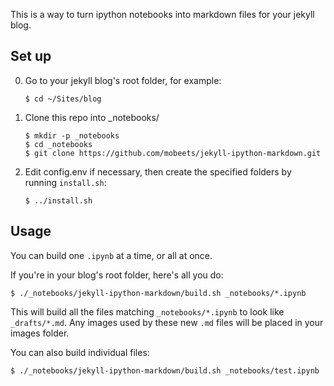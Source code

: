 This is a way to turn ipython notebooks into markdown files for your jekyll blog.

## Set up

0. Go to your jekyll blog's root folder, for example:

    `$ cd ~/Sites/blog`

1. Clone this repo into _notebooks/

    ```
    $ mkdir -p _notebooks
    $ cd _notebooks
    $ git clone https://github.com/mobeets/jekyll-ipython-markdown.git
    ```

2. Edit config.env if necessary, then create the specified folders by running `install.sh`:

    ```
    $ ../install.sh
    ```

## Usage

You can build one `.ipynb` at a time, or all at once.

If you're in your blog's root folder, here's all you do:

```
$ ./_notebooks/jekyll-ipython-markdown/build.sh _notebooks/*.ipynb
```

This will build all the files matching `_notebooks/*.ipynb` to look like `_drafts/*.md`. Any images used by these new `.md` files will be placed in your images folder.


You can also build individual files:

```
$ ./_notebooks/jekyll-ipython-markdown/build.sh _notebooks/test.ipynb
```

